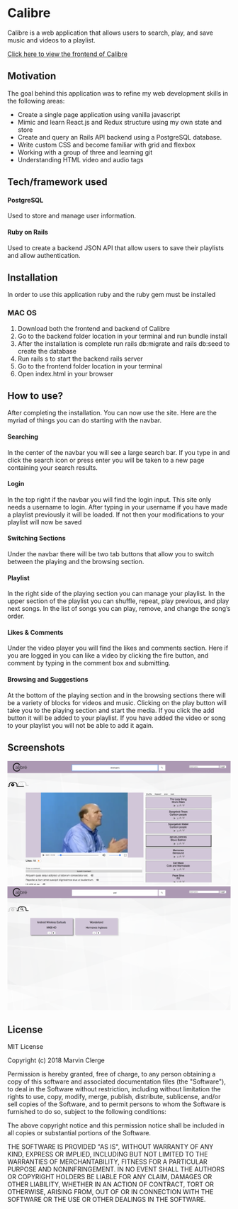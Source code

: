 # Calibre
Calibre is a web application that allows users to search, play, and save music and videos to a playlist.

[Click here to view the frontend of Calibre](https://github.com/MarvinClerge/Calibre)

## Motivation
The goal behind this application was to refine my web development skills in the following areas:
* Create a single page application using vanilla javascript
* Mimic and learn React.js and Redux structure using my own state and store
* Create and query an Rails API backend using a PostgreSQL database.
* Write custom CSS and become familiar with grid and flexbox
* Working with a group of three and learning git
* Understanding HTML video and audio tags

## Tech/framework used
#### PostgreSQL
Used to store and manage user information.
#### Ruby on Rails
Used to create a backend JSON API that allow users to save their playlists and allow authentication.

## Installation
In order to use this application ruby and the ruby gem must be installed
### MAC OS
1. Download both the frontend and backend of Calibre
2. Go to the backend folder location in your terminal and run bundle install
3. After the installation is complete run rails db:migrate and rails db:seed to create the database
4. Run rails s to start the backend rails server
5. Go to the frontend folder location in your terminal
6. Open index.html in your browser

## How to use?
After completing the installation. You can now use the site. Here are the myriad of things you can do starting with the navbar.

#### Searching
In the center of the navbar you will see a large search bar. If you type in and click the search icon or press enter you will be taken to a new page containing your search results.
#### Login
In the top right if the navbar you will find the login input. This site only needs a username to login. After typing in your username if you have made a playlist previously it will be loaded. If not then your modifications to your playlist will now be saved
#### Switching Sections
Under the navbar there will be two tab buttons that allow you to switch between the playing and the browsing section.
#### Playlist
In the right side of the playing section you can manage your playlist. In the upper section of the playlist you can shuffle, repeat, play previous, and play next songs. In the list of songs you can play, remove, and change the song’s order.
#### Likes & Comments
Under the video player you will find the likes and comments section. Here if you are logged in you can like a video by clicking the fire button, and comment by typing in the comment box and submitting.
#### Browsing and Suggestions
At the bottom of the playing section and in the browsing sections there will be a variety of blocks for videos and music. Clicking on the play button will take you to the playing section and start the media. If you click the add button it will be added to your playlist. If you have added the video or song to your playlist you will not be able to add it again.

## Screenshots

![playine section](screen1.png)
![browsing section](screen2.png)

## License
MIT License

Copyright (c) 2018 Marvin Clerge

Permission is hereby granted, free of charge, to any person obtaining a copy
of this software and associated documentation files (the "Software"), to deal
in the Software without restriction, including without limitation the rights
to use, copy, modify, merge, publish, distribute, sublicense, and/or sell
copies of the Software, and to permit persons to whom the Software is
furnished to do so, subject to the following conditions:

The above copyright notice and this permission notice shall be included in all
copies or substantial portions of the Software.

THE SOFTWARE IS PROVIDED "AS IS", WITHOUT WARRANTY OF ANY KIND, EXPRESS OR
IMPLIED, INCLUDING BUT NOT LIMITED TO THE WARRANTIES OF MERCHANTABILITY,
FITNESS FOR A PARTICULAR PURPOSE AND NONINFRINGEMENT. IN NO EVENT SHALL THE
AUTHORS OR COPYRIGHT HOLDERS BE LIABLE FOR ANY CLAIM, DAMAGES OR OTHER
LIABILITY, WHETHER IN AN ACTION OF CONTRACT, TORT OR OTHERWISE, ARISING FROM,
OUT OF OR IN CONNECTION WITH THE SOFTWARE OR THE USE OR OTHER DEALINGS IN THE
SOFTWARE.
